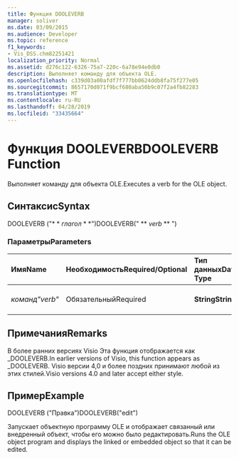 ```yaml
---
title: Функция DOOLEVERB
manager: soliver
ms.date: 03/09/2015
ms.audience: Developer
ms.topic: reference
f1_keywords:
- Vis_DSS.chm82251421
localization_priority: Normal
ms.assetid: d276c122-6326-75a7-220c-6a78e94e0db0
description: Выполняет команду для объекта OLE.
ms.openlocfilehash: c339d03a00afdf7f777bb0624ddb8fa75f277e05
ms.sourcegitcommit: 8657170d071f9bcf680aba50b9c07f2a4fb82283
ms.translationtype: MT
ms.contentlocale: ru-RU
ms.lasthandoff: 04/28/2019
ms.locfileid: "33435664"
---
```

# <a name="dooleverb-function"></a><span data-ttu-id="5d48f-103">Функция DOOLEVERB</span><span class="sxs-lookup"><span data-stu-id="5d48f-103">DOOLEVERB Function</span></span>

<span data-ttu-id="5d48f-104">Выполняет команду для объекта OLE.</span><span class="sxs-lookup"><span data-stu-id="5d48f-104">Executes a verb for the OLE object.</span></span>
  
## <a name="syntax"></a><span data-ttu-id="5d48f-105">Синтаксис</span><span class="sxs-lookup"><span data-stu-id="5d48f-105">Syntax</span></span>

<span data-ttu-id="5d48f-106">DOOLEVERB ("\* \* *глагол* \* \*")</span><span class="sxs-lookup"><span data-stu-id="5d48f-106">DOOLEVERB(" \*\* *verb* \*\* ")</span></span> 
  
### <a name="parameters"></a><span data-ttu-id="5d48f-107">Параметры</span><span class="sxs-lookup"><span data-stu-id="5d48f-107">Parameters</span></span>

|<span data-ttu-id="5d48f-108">**Имя**</span><span class="sxs-lookup"><span data-stu-id="5d48f-108">**Name**</span></span>|<span data-ttu-id="5d48f-109">**Необходимость**</span><span class="sxs-lookup"><span data-stu-id="5d48f-109">**Required/Optional**</span></span>|<span data-ttu-id="5d48f-110">**Тип данных**</span><span class="sxs-lookup"><span data-stu-id="5d48f-110">**Data Type**</span></span>|<span data-ttu-id="5d48f-111">**Описание**</span><span class="sxs-lookup"><span data-stu-id="5d48f-111">**Description**</span></span>|
|:-----|:-----|:-----|:-----|
| <span data-ttu-id="5d48f-112">_команд_</span><span class="sxs-lookup"><span data-stu-id="5d48f-112">_"verb"_</span></span> <br/> |<span data-ttu-id="5d48f-113">Обязательный</span><span class="sxs-lookup"><span data-stu-id="5d48f-113">Required</span></span>  <br/> |<span data-ttu-id="5d48f-114">**String**</span><span class="sxs-lookup"><span data-stu-id="5d48f-114">**String**</span></span> <br/> |<span data-ttu-id="5d48f-115">Выполняемая команда.</span><span class="sxs-lookup"><span data-stu-id="5d48f-115">The verb to execute.</span></span>  <br/> |
   
## <a name="remarks"></a><span data-ttu-id="5d48f-116">Примечания</span><span class="sxs-lookup"><span data-stu-id="5d48f-116">Remarks</span></span>

<span data-ttu-id="5d48f-117">В более ранних версиях Visio Эта функция отображается как _DOOLEVERB.</span><span class="sxs-lookup"><span data-stu-id="5d48f-117">In earlier versions of Visio, this function appears as _DOOLEVERB.</span></span> <span data-ttu-id="5d48f-118">Visio версии 4,0 и более поздних принимают любой из этих стилей.</span><span class="sxs-lookup"><span data-stu-id="5d48f-118">Visio versions 4.0 and later accept either style.</span></span> 
  
## <a name="example"></a><span data-ttu-id="5d48f-119">Пример</span><span class="sxs-lookup"><span data-stu-id="5d48f-119">Example</span></span>

<span data-ttu-id="5d48f-120">DOOLEVERB ("Правка")</span><span class="sxs-lookup"><span data-stu-id="5d48f-120">DOOLEVERB("edit")</span></span>
  
<span data-ttu-id="5d48f-121">Запускает объектную программу OLE и отображает связанный или внедренный объект, чтобы его можно было редактировать.</span><span class="sxs-lookup"><span data-stu-id="5d48f-121">Runs the OLE object program and displays the linked or embedded object so that it can be edited.</span></span>
  

